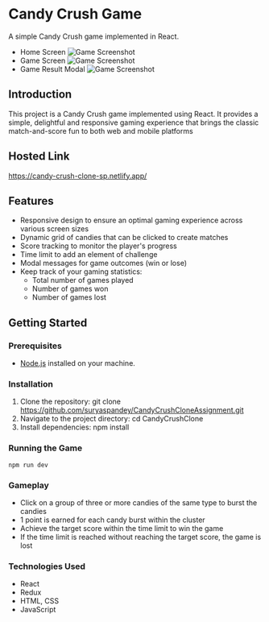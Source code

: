 # Candy Crush Game

A simple Candy Crush game implemented in React.

- Home Screen
  ![Game Screenshot](./homePg_sc.png)
- Game Screen
  ![Game Screenshot](./game_sc.png)
- Game Result Modal
  ![Game Screenshot](./game_over_sc.png)

## Introduction

This project is a Candy Crush game implemented using React.
It provides a simple, delightful and responsive gaming experience that brings the classic match-and-score fun to both web and mobile platforms

## Hosted Link

https://candy-crush-clone-sp.netlify.app/

## Features

- Responsive design to ensure an optimal gaming experience across various screen sizes
- Dynamic grid of candies that can be clicked to create matches
- Score tracking to monitor the player's progress
- Time limit to add an element of challenge
- Modal messages for game outcomes (win or lose)
- Keep track of your gaming statistics:
  - Total number of games played
  - Number of games won
  - Number of games lost

## Getting Started

### Prerequisites

- [Node.js](https://nodejs.org/) installed on your machine.

### Installation

1. Clone the repository:
   git clone https://github.com/suryaspandey/CandyCrushCloneAssignment.git
2. Navigate to the project directory:
   cd CandyCrushClone
3. Install dependencies:
   npm install

### Running the Game

    npm run dev

### Gameplay

- Click on a group of three or more candies of the same type to burst the candies
- 1 point is earned for each candy burst within the cluster
- Achieve the target score within the time limit to win the game
- If the time limit is reached without reaching the target score, the game is lost

### Technologies Used

- React
- Redux
- HTML, CSS
- JavaScript
